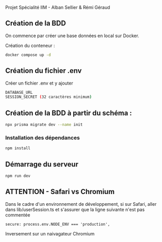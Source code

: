 Projet Spécialité IIM - Alban Sellier & Rémi Géraud

## Création de la BDD

On commence par créer une base données en local sur Docker.

Création du conteneur :

```bash
docker compose up -d
```
## Création du fichier .env

Créer un fichier .env et y ajouter

```bash
DATABASE_URL
SESSION_SECRET (32 caractères minimum)
```

## Création de la BDD à partir du schéma :

```bash
npx prisma migrate dev --name init
```

### Installation des dépendances

```bash
npm install
```

## Démarrage du serveur

```bash
npm run dev
```

## ATTENTION - Safari vs Chromium

Dans le cadre d'un environnement de développement, si sur Safari, aller dans lib/userSession.ts et s'assurer que la ligne suivante n'est pas commentée
```
secure: process.env.NODE_ENV === 'production',
```
Inversement sur un naivagateur Chromium
